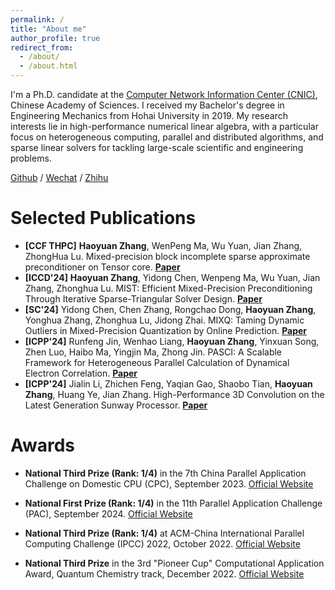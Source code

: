 ```yaml
---
permalink: /
title: "About me"
author_profile: true
redirect_from: 
  - /about/
  - /about.html
---
```



I'm a Ph.D. candidate at the [Computer Network Information Center (CNIC)](http://www.cnic.cas.cn/), Chinese Academy of Sciences. I received my Bachelor's degree in Engineering Mechanics from Hohai University in 2019. My research interests lie in high-performance numerical linear algebra, with a particular focus on heterogeneous computing, parallel and distributed algorithms, and sparse linear solvers for tackling large-scale scientific and engineering problems.


[Github](https://github.com/MicroZHY) / [Wechat](../images/wechat.jpg) / [Zhihu](https://www.zhihu.com/people/micro-10-53)
 
 
# Selected Publications

- **[CCF THPC]** **Haoyuan Zhang**, WenPeng Ma, Wu Yuan, Jian Zhang, ZhongHua Lu. Mixed-precision block incomplete sparse approximate preconditioner on Tensor core. [**Paper**](https://example.com/paper-link)
- **[ICCD'24]** **Haoyuan Zhang**, Yidong Chen, Wenpeng Ma, Wu Yuan, Jian Zhang, Zhonghua Lu. MIST: Efficient Mixed-Precision Preconditioning Through Iterative Sparse-Triangular Solver Design. [**Paper**](https://example.com/paper-link)
- **[SC'24]** Yidong Chen, Chen Zhang, Rongchao Dong, **Haoyuan Zhang**, Yonghua Zhang, Zhonghua Lu, Jidong Zhai. MIXQ: Taming Dynamic Outliers in Mixed-Precision Quantization by Online Prediction. [**Paper**](https://example.com/paper-link)
- **[ICPP'24]** Runfeng Jin, Wenhao Liang, **Haoyuan Zhang**, Yinxuan Song, Zhen Luo, Haibo Ma, Yingjin Ma, Zhong Jin. PASCI: A Scalable Framework for Heterogeneous Parallel Calculation of Dynamical Electron Correlation. [**Paper**](https://example.com/paper-link)
- **[ICPP'24]** Jialin Li, Zhichen Feng, Yaqian Gao, Shaobo Tian, **Haoyuan Zhang**, Huang Ye, Jian Zhang. High-Performance 3D Convolution on the Latest Generation Sunway Processor. [**Paper**](https://example.com/paper-link)


# Awards

- **National Third Prize (Rank: 1/4)** in the 7th China Parallel Application Challenge on Domestic CPU (CPC), September 2023. [Official Website](http://hpc-cpc.com/index.php?s=/index/aboutcpc/name/aboutcpc)

- **National First Prize (Rank: 1/4)** in the 11th Parallel Application Challenge (PAC), September 2024. [Official Website](http://www.paratera-edu.org.cn/enterstep/index?id=1)

- **National Third Prize (Rank: 1/4)** at ACM-China International Parallel Computing Challenge (IPCC) 2022, October 2022. [Official Website](https://www.doit.com.cn/p/377138.html)

- **National Third Prize** in the 3rd "Pioneer Cup" Computational Application Award, Quantum Chemistry track, December 2022. [Official Website](http://www.paratera-edu.org.cn/news/detail?id=623)

 
 
